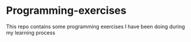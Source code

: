 # Programming-exercises

This repo contains some programming exercises I have been doing during my learning process
